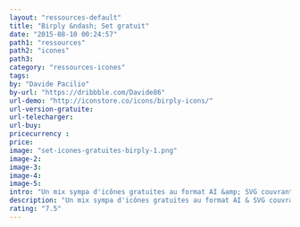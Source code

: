 ```yaml
---
layout: "ressources-default"
title: "Birply &ndash; Set gratuit"
date: "2015-08-10 00:24:57"
path1: "ressources"
path2: "icones"
path3:
category: "ressources-icones"
tags:
by: "Davide Pacilio"
by-url: "https://dribbble.com/Davide86"
url-demo: "http://iconstore.co/icons/birply-icons/"
url-version-gratuite:
url-telecharger:
url-buy:
pricecurrency :
price:
image: "set-icones-gratuites-birply-1.png"
image-2:
image-3:
image-4:
image-5:
intro: "Un mix sympa d'icônes gratuites au format AI &amp; SVG couvrant majoritairement la thématique transport."
description: "Un mix sympa d'icônes gratuites au format AI & SVG couvrant majoritairement la thématique transport."
rating: "7.5"
---
```

